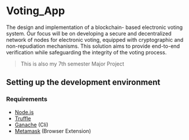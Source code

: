 # Voting_App

The design and implementation of a blockchain- based electronic voting system. Our focus will be on developing a secure and decentralized network of nodes for electronic voting, equipped with cryptographic and non-repudiation mechanisms. This solution aims to provide end-to-end verification while safeguarding the integrity of the voting process.

> This is also my 7th semester Major Project

## Setting up the development environment

### Requirements

- [Node.js](https://nodejs.org)
- [Truffle](https://www.trufflesuite.com/truffle)
- [Ganache](https://github.com/trufflesuite/ganache-cli) (Cli)
- [Metamask](https://metamask.io/) (Browser Extension)
